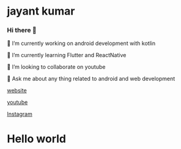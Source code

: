 # jayant kumar

### Hi there 👋

🔭 I’m currently working on android development with kotlin

🌱 I’m currently learning Flutter and ReactNative

👯 I’m looking to collaborate on youtube

💬 Ask me about any thing related to android and web development

<a href="http://www.codingwithjks.tech/"> website </a>

 <a href="https://www.youtube.com/channel/UCh-Fj7SM6f2QrF6Ans6pUqQ?view_as=subscriber"> youtube </a>

<a href="https://www.instagram.com/programming_simplified/"> Instagram </a>

<html>
 
 <head>
 
 </head>
 
 <body>
 <h1 style={color:'red'}> Hello world </h1>
 </body>
 
 </html>


